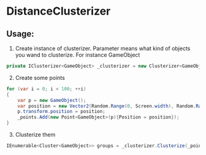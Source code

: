 # DistanceClusterizer
## Usage:
1. Create instance of clusterizer. Parameter means what kind of objects you wand to clusterize. For instance GameObject
~~~C#
private IClusterizer<GameObject> _clusterizer = new Clusterizer<GameObject>();
~~~
2. Create some points
~~~C#
for (var i = 0; i < 100; ++i)
{
    var p = new GameObject();
    var position = new Vector2(Random.Range(0, Screen.width), Random.Range(0, Screen.height));
    p.transform.position = position;
    _points.Add(new Point<GameObject>(p){Position = position});
}
~~~      
3. Clusterize them
~~~C#
IEnumerable<Cluster<GameObject>> groups = _clusterizer.Clusterize(_points, _groupDistance);
~~~      
